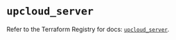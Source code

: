 # `upcloud_server`

Refer to the Terraform Registry for docs: [`upcloud_server`](https://registry.terraform.io/providers/upcloudltd/upcloud/4.0.0/docs/resources/server).
